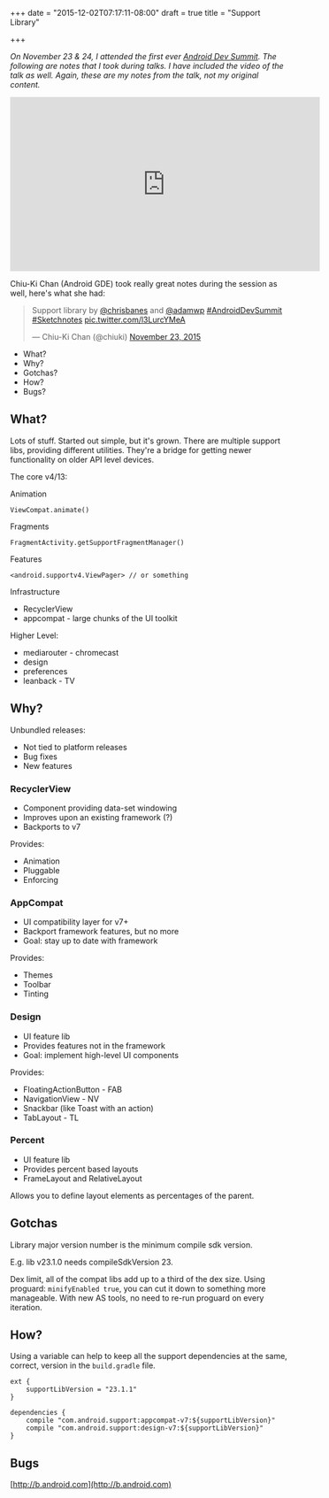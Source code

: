 +++
date = "2015-12-02T07:17:11-08:00"
draft = true
title = "Support Library"

+++

*On November 23 & 24, I attended the first ever [Android Dev Summit](https://androiddevsummit.withgoogle.com/). The following are notes that I took during talks. I have included the video of the talk as well. Again, these are my notes from the talk, not my original content.*

<iframe width="560" height="315" src="https://www.youtube.com/embed/ihQ16K8gSuQ" frameborder="0" allowfullscreen></iframe>

Chiu-Ki Chan (Android GDE) took really great notes during the session as well, here's what she had:

<blockquote class="twitter-tweet" lang="en"><p lang="en" dir="ltr">Support library by <a href="https://twitter.com/chrisbanes">@chrisbanes</a> and <a href="https://twitter.com/adamwp">@adamwp</a> <a href="https://twitter.com/hashtag/AndroidDevSummit?src=hash">#AndroidDevSummit</a> <a href="https://twitter.com/hashtag/Sketchnotes?src=hash">#Sketchnotes</a> <a href="https://t.co/l3LurcYMeA">pic.twitter.com/l3LurcYMeA</a></p>&mdash; Chiu-Ki Chan (@chiuki) <a href="https://twitter.com/chiuki/status/668926497890045952">November 23, 2015</a></blockquote>
<script async src="//platform.twitter.com/widgets.js" charset="utf-8"></script>

* What?
* Why?
* Gotchas?
* How?
* Bugs?

## What?

Lots of stuff. Started out simple, but it's grown. There are multiple support libs, providing different utilities. They're a bridge for getting newer functionality on older API level devices.

The core v4/13:

Animation

    ViewCompat.animate()

Fragments

    FragmentActivity.getSupportFragmentManager()

Features

    <android.supportv4.ViewPager> // or something

Infrastructure

* RecyclerView
* appcompat - large chunks of the UI toolkit

Higher Level:

* mediarouter - chromecast
* design
* preferences
* leanback - TV

## Why?

Unbundled releases:

* Not tied to platform releases
* Bug fixes
* New features

### RecyclerView

* Component providing data-set windowing
* Improves upon an existing framework (?)
* Backports to v7

Provides:

* Animation
* Pluggable
* Enforcing

### AppCompat

* UI compatibility layer for v7+
* Backport framework features, but no more
* Goal: stay up to date with framework

Provides:

* Themes
* Toolbar
* Tinting

### Design

* UI feature lib
* Provides features not in the framework
* Goal: implement high-level UI components

Provides:

* FloatingActionButton - FAB
* NavigationView - NV
* Snackbar (like Toast with an action)
* TabLayout - TL

### Percent

* UI feature lib
* Provides percent based layouts
* FrameLayout and RelativeLayout

Allows you to define layout elements as percentages of the parent.

## Gotchas

Library major version number is the minimum compile sdk version.

E.g. lib v23.1.0 needs compileSdkVersion 23.

Dex limit, all of the compat libs add up to a third of the dex size. Using proguard: `minifyEnabled true`, you can cut it down to something more manageable. With new AS tools, no need to re-run proguard on every iteration.

## How?

Using a variable can help to keep all the support dependencies at the same, correct, version in the `build.gradle` file.

    ext {
        supportLibVersion = "23.1.1"
    }

    dependencies {
        compile "com.android.support:appcompat-v7:${supportLibVersion}"
        compile "com.android.support:design-v7:${supportLibVersion}"
    }

## Bugs

[http://b.android.com](http://b.android.com)
